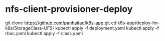 # nfs-client-provisioner-deploy

git clone https://github.com/panhaitao/k8s-app.git
cd k8s-app/deploy-for-k8s/StorageClass-UFS/
kubectl  apply -f deployment.yaml
kubectl  apply -f rbac.yaml
kubectl  apply -f class.yaml
